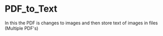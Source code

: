 # PDF_to_Text
In this the PDF is changes to images and then store text of images in files (Multiple PDF's)
